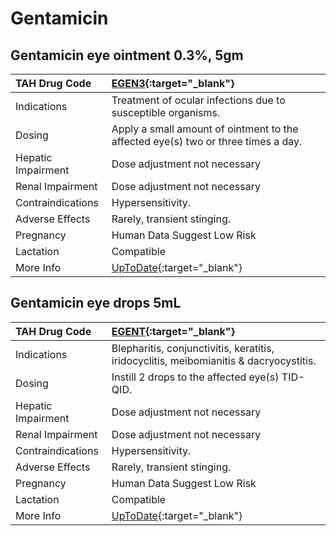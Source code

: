 # Gentamicin

## Gentamicin eye ointment 0.3%, 5gm

| TAH Drug Code      | [EGEN3](https://www.tahsda.org.tw/drugs/hissearch.php?drug_code=EGEN3){:target="_blank"}    |
|:-------------------|:--------------------------------------------------------------------------------------------|
| Indications        | Treatment of ocular infections due to susceptible organisms.                                |
| Dosing             | Apply a small amount of ointment to the affected eye(s) two or three times a day.           |
| Hepatic Impairment | Dose adjustment not necessary                                                               |
| Renal Impairment   | Dose adjustment not necessary                                                               |
| Contraindications  | Hypersensitivity.                                                                           |
| Adverse Effects    | Rarely, transient stinging.                                                                 |
| Pregnancy          | Human Data Suggest Low Risk                                                                 |
| Lactation          | Compatible                                                                                  |
| More Info          | [UpToDate](https://www.uptodate.com/contents/gentamicin-drug-information){:target="_blank"} |

## Gentamicin eye drops 5mL

| TAH Drug Code      | [EGENT](https://www.tahsda.org.tw/drugs/hissearch.php?drug_code=EGENT){:target="_blank"}    |
|:-------------------|:--------------------------------------------------------------------------------------------|
| Indications        | Blepharitis, conjunctivitis, keratitis, iridocyclitis, meibomianitis & dacryocystitis.      |
| Dosing             | Instill 2 drops to the affected eye(s) TID-QID.                                             |
| Hepatic Impairment | Dose adjustment not necessary                                                               |
| Renal Impairment   | Dose adjustment not necessary                                                               |
| Contraindications  | Hypersensitivity.                                                                           |
| Adverse Effects    | Rarely, transient stinging.                                                                 |
| Pregnancy          | Human Data Suggest Low Risk                                                                 |
| Lactation          | Compatible                                                                                  |
| More Info          | [UpToDate](https://www.uptodate.com/contents/gentamicin-drug-information){:target="_blank"} |

